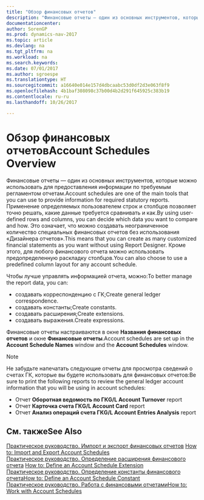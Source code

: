 ```yaml
---
title: "Обзор финансовых отчетов"
description: "Финансовые отчеты — один из основных инструментов, которые можно использовать для предоставления информации по требуемым регламентом отчетам. Применение определяемых пользователем строк и столбцов позволяет точно решать, какие данные требуется сравнивать и как."
documentationcenter: 
author: SorenGP
ms.prod: dynamics-nav-2017
ms.topic: article
ms.devlang: na
ms.tgt_pltfrm: na
ms.workload: na
ms.search.keywords: 
ms.date: 07/01/2017
ms.author: sgroespe
ms.translationtype: HT
ms.sourcegitcommit: a16640e014e157d4dbcaabc53d0df2d3e063f8f9
ms.openlocfilehash: 4b1baf308098c37b00d4b2d291f645925c383b19
ms.contentlocale: ru-ru
ms.lasthandoff: 10/26/2017

---
```

# <a name="account-schedules-overview"></a><span data-ttu-id="f1648-104">Обзор финансовых отчетов</span><span class="sxs-lookup"><span data-stu-id="f1648-104">Account Schedules Overview</span></span>
<span data-ttu-id="f1648-105">Финансовые отчеты — один из основных инструментов, которые можно использовать для предоставления информации по требуемым регламентом отчетам.</span><span class="sxs-lookup"><span data-stu-id="f1648-105">Account schedules are one of the main tools that you can use to provide information for required statutory reports.</span></span> <span data-ttu-id="f1648-106">Применение определяемых пользователем строк и столбцов позволяет точно решать, какие данные требуется сравнивать и как.</span><span class="sxs-lookup"><span data-stu-id="f1648-106">By using user-defined rows and columns, you can decide which data you want to compare and how.</span></span> <span data-ttu-id="f1648-107">Это означает, что можно создавать неограниченное количество специальных финансовых отчетов без использования «Дизайнера отчетов».</span><span class="sxs-lookup"><span data-stu-id="f1648-107">This means that you can create as many customized financial statements as you want without using Report Designer.</span></span> <span data-ttu-id="f1648-108">Кроме этого, для любого финансового отчета можно использовать предопределенную раскладку столбцов.</span><span class="sxs-lookup"><span data-stu-id="f1648-108">You can also choose to use a predefined column layout for any account schedule.</span></span>  

 <span data-ttu-id="f1648-109">Чтобы лучше управлять информацией отчета, можно:</span><span class="sxs-lookup"><span data-stu-id="f1648-109">To better manage the report data, you can:</span></span>  

- <span data-ttu-id="f1648-110">создавать корреспонденцию с ГК;</span><span class="sxs-lookup"><span data-stu-id="f1648-110">Create general ledger correspondence.</span></span>  
- <span data-ttu-id="f1648-111">создавать константы;</span><span class="sxs-lookup"><span data-stu-id="f1648-111">Create constants.</span></span>  
- <span data-ttu-id="f1648-112">создавать расширения;</span><span class="sxs-lookup"><span data-stu-id="f1648-112">Create extensions.</span></span>  
- <span data-ttu-id="f1648-113">создавать выражения.</span><span class="sxs-lookup"><span data-stu-id="f1648-113">Create expressions.</span></span>  

<span data-ttu-id="f1648-114">Финансовые отчеты настраиваются в окне **Названия финансовых отчетов** и окне **Финансовые отчеты**.</span><span class="sxs-lookup"><span data-stu-id="f1648-114">Account schedules are set up in the **Account Schedule Names** window and the **Account Schedules** window.</span></span>  

> [!NOTE]  
>  <span data-ttu-id="f1648-115">Не забудьте напечатать следующие отчеты для просмотра сведений о счетах ГК, которые вы будете использовать для финансовых отчетов:</span><span class="sxs-lookup"><span data-stu-id="f1648-115">Be sure to print the following reports to review the general ledger account information that you will be using in account schedules:</span></span>  
>   
> - <span data-ttu-id="f1648-116">Отчет **Оборотная ведомость по ГК**</span><span class="sxs-lookup"><span data-stu-id="f1648-116">**G/L Account Turnover** report</span></span>  
> - <span data-ttu-id="f1648-117">Отчет **Карточка счета ГК**</span><span class="sxs-lookup"><span data-stu-id="f1648-117">**G/L Account Card** report</span></span>  
> - <span data-ttu-id="f1648-118">Отчет **Анализ операций счета ГК**</span><span class="sxs-lookup"><span data-stu-id="f1648-118">**G/L Account Entries Analysis** report</span></span>  

## <a name="see-also"></a><span data-ttu-id="f1648-119">См. также</span><span class="sxs-lookup"><span data-stu-id="f1648-119">See Also</span></span>  
 <span data-ttu-id="f1648-120">[Практическое руководство. Импорт и экспорт финансовых отчетов](how-to-import-and-export-account-schedules.md) </span><span class="sxs-lookup"><span data-stu-id="f1648-120">[How to: Import and Export Account Schedules](how-to-import-and-export-account-schedules.md) </span></span>  
 <span data-ttu-id="f1648-121">[Практическое руководство. Определение расширения финансового отчета](how-to-define-an-account-schedule-extension.md) </span><span class="sxs-lookup"><span data-stu-id="f1648-121">[How to: Define an Account Schedule Extension](how-to-define-an-account-schedule-extension.md) </span></span>  
 [<span data-ttu-id="f1648-122">Практическое руководство. Определение константы финансового отчета</span><span class="sxs-lookup"><span data-stu-id="f1648-122">How to: Define an Account Schedule Constant</span></span>](how-to-define-an-account-schedule-constant.md)  
 [<span data-ttu-id="f1648-123">Практическое руководство. Работа с финансовыми отчетами</span><span class="sxs-lookup"><span data-stu-id="f1648-123">How to: Work with Account Schedules</span></span>](../../bi-how-work-account-schedule.md)

